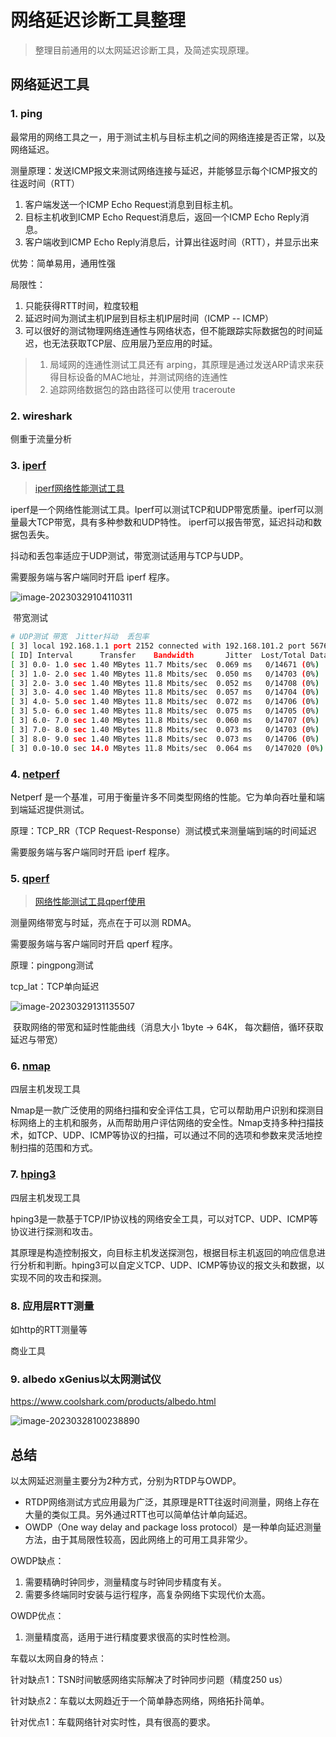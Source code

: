 # 网络延迟诊断工具整理
> 整理目前通用的以太网延迟诊断工具，及简述实现原理。

## 网络延迟工具

### 1. ping

最常用的网络工具之一，用于测试主机与目标主机之间的网络连接是否正常，以及网络延迟。

测量原理：发送ICMP报文来测试网络连接与延迟，并能够显示每个ICMP报文的往返时间（RTT）

1. 客户端发送一个ICMP Echo Request消息到目标主机。
2. 目标主机收到ICMP Echo Request消息后，返回一个ICMP Echo Reply消息。
3. 客户端收到ICMP Echo Reply消息后，计算出往返时间（RTT），并显示出来

优势：简单易用，通用性强

局限性：

1. 只能获得RTT时间，粒度较粗
2. 延迟时间为测试主机IP层到目标主机IP层时间（ICMP -- ICMP）
3. 可以很好的测试物理网络连通性与网络状态，但不能跟踪实际数据包的时间延迟，也无法获取TCP层、应用层乃至应用的时延。

> 1. 局域网的连通性测试工具还有 arping，其原理是通过发送ARP请求来获得目标设备的MAC地址，并测试网络的连通性
> 2. 追踪网络数据包的路由路径可以使用 traceroute

### 2. wireshark

侧重于流量分析

### 3. [iperf](https://linux.die.net/man/1/iperf)

> [iperf网络性能测试工具](https://blog.51cto.com/u_15127599/4202824)

iperf是一个网络性能测试工具。Iperf可以测试TCP和UDP带宽质量。iperf可以测量最大TCP带宽，具有多种参数和UDP特性。 iperf可以报告带宽，延迟抖动和数据包丢失。

抖动和丢包率适应于UDP测试，带宽测试适用与TCP与UDP。

需要服务端与客户端同时开启 iperf 程序。

![image-20230329104110311](网络延迟诊断工具.assets/image-20230329104110311.png)

​																					带宽测试

```bash
# UDP测试 带宽  Jitter抖动  丢包率
[ 3] local 192.168.1.1 port 2152 connected with 192.168.101.2 port 56768
[ ID] Interval      Transfer    Bandwidth       Jitter  Lost/Total Datagrams
[ 3] 0.0- 1.0 sec 1.40 MBytes 11.7 Mbits/sec  0.069 ms   0/14671 (0%)
[ 3] 1.0- 2.0 sec 1.40 MBytes 11.8 Mbits/sec  0.050 ms   0/14703 (0%)
[ 3] 2.0- 3.0 sec 1.40 MBytes 11.8 Mbits/sec  0.052 ms   0/14708 (0%)
[ 3] 3.0- 4.0 sec 1.40 MBytes 11.8 Mbits/sec  0.057 ms   0/14704 (0%)
[ 3] 4.0- 5.0 sec 1.40 MBytes 11.8 Mbits/sec  0.072 ms   0/14706 (0%)
[ 3] 5.0- 6.0 sec 1.40 MBytes 11.8 Mbits/sec  0.075 ms   0/14705 (0%)
[ 3] 6.0- 7.0 sec 1.40 MBytes 11.8 Mbits/sec  0.060 ms   0/14707 (0%)
[ 3] 7.0- 8.0 sec 1.40 MBytes 11.8 Mbits/sec  0.073 ms   0/14703 (0%)
[ 3] 8.0- 9.0 sec 1.40 MBytes 11.8 Mbits/sec  0.073 ms   0/14706 (0%)
[ 3] 0.0-10.0 sec 14.0 MBytes 11.8 Mbits/sec  0.064 ms   0/147020 (0%)
```

### 4. [netperf](https://github.com/HewlettPackard/netperf)

Netperf 是一个基准，可用于衡量许多不同类型网络的性能。它为单向吞吐量和端到端延迟提供测试。

原理：TCP_RR（TCP Request-Response）测试模式来测量端到端的时间延迟

需要服务端与客户端同时开启 iperf 程序。

### 5. [qperf](https://github.com/linux-rdma/qperf)

> [网络性能测试工具qperf使用](https://blog.csdn.net/notbaron/article/details/75949630)

测量网络带宽与时延，亮点在于可以测 RDMA。

需要服务端与客户端同时开启 qperf 程序。

原理：pingpong测试

tcp_lat：TCP单向延迟

![image-20230329131135507](网络延迟诊断工具.assets/image-20230329131135507.png)

​					获取网络的带宽和延时性能曲线（消息大小 1byte -> 64K， 每次翻倍，循环获取延迟与带宽）

### 6. [nmap](https://github.com/nmap/nmap)

四层主机发现工具

Nmap是一款广泛使用的网络扫描和安全评估工具，它可以帮助用户识别和探测目标网络上的主机和服务，从而帮助用户评估网络的安全性。Nmap支持多种扫描技术，如TCP、UDP、ICMP等协议的扫描，可以通过不同的选项和参数来灵活地控制扫描的范围和方式。

### 7. [hping3](https://wangchujiang.com/linux-command/c/hping3.html)

四层主机发现工具

hping3是一款基于TCP/IP协议栈的网络安全工具，可以对TCP、UDP、ICMP等协议进行探测和攻击。

其原理是构造控制报文，向目标主机发送探测包，根据目标主机返回的响应信息进行分析和判断。hping3可以自定义TCP、UDP、ICMP等协议的报文头和数据，以实现不同的攻击和探测。

### 8. 应用层RTT测量

如http的RTT测量等



商业工具

### 9. albedo xGenius以太网测试仪

https://www.coolshark.com/products/albedo.html

![image-20230328100238890](网络延迟诊断工具.assets/image-20230328100238890.png)



## 总结

以太网延迟测量主要分为2种方式，分别为RTDP与OWDP。

- RTDP网络测试方式应用最为广泛，其原理是RTT往返时间测量，网络上存在大量的类似工具。另外通过RTT也可以简单估计单向延迟。
- OWDP（One way delay and package loss protocol）是一种单向延迟测量方法，由于其局限性较高，因此网络上的可用工具非常少。

OWDP缺点：

1. 需要精确时钟同步，测量精度与时钟同步精度有关。
2. 需要多终端同时安装与运行程序，高复杂网络下实现代价太高。

OWDP优点：

1. 测量精度高，适用于进行精度要求很高的实时性检测。

车载以太网自身的特点：

针对缺点1：TSN时间敏感网络实际解决了时钟同步问题（精度250 us）

针对缺点2：车载以太网趋近于一个简单静态网络，网络拓扑简单。

针对优点1：车载网络针对实时性，具有很高的要求。
